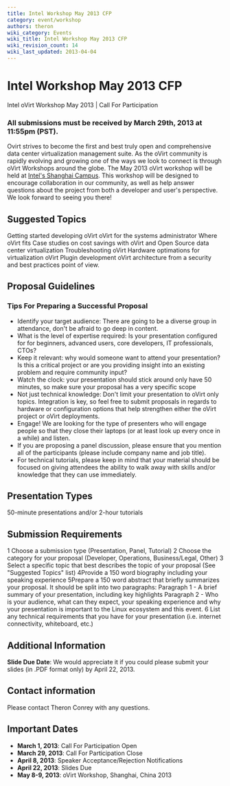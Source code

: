```yaml
---
title: Intel Workshop May 2013 CFP
category: event/workshop
authors: theron
wiki_category: Events
wiki_title: Intel Workshop May 2013 CFP
wiki_revision_count: 14
wiki_last_updated: 2013-04-04
---
```


# Intel Workshop May 2013 CFP

Intel oVirt Workshop May 2013 | Call For Participation

### All submissions must be received by March 29th, 2013 at 11:55pm (PST).

Ovirt strives to become the first and best truly open and comprehensive data center virtualization management suite. As the oVirt community is rapidly evolving and growing one of the ways we look to connect is through oVirt Workshops around the globe. The May 2013 oVirt workshop will be held at [Intel's Shanghai Campus](https://maps.google.com/maps?q=No.+880+Zi+Xing+Road+Zizhu+Science+Park+Minhang,+Shanghai+200241+China&hl=en&sll=23.141807,113.324834&sspn=0.077662,0.153122&t=h&hq=No.+880+Zi+Xing+Road+Zizhu+Science+Park+Minhang,+Shanghai+200241+China&radius=15000&z=13). This workshop will be designed to encourage collaboration in our community, as well as help answer questions about the project from both a developer and user's perspective. We look forward to seeing you there!

## Suggested Topics

Getting started developing oVirt oVirt for the systems administrator Where oVirt fits Case studies on cost savings with oVirt and Open Source data center virtualization Troubleshooting oVirt Hardware optimations for virtualization oVirt Plugin development oVirt architecture from a security and best practices point of view.

## Proposal Guidelines

### Tips For Preparing a Successful Proposal

*   Identify your target audience: There are going to be a diverse group in attendance, don't be afraid to go deep in content.
*   What is the level of expertise required: Is your presentation configured for for beginners, advanced users, core developers, IT professionals, CTOs?
*   Keep it relevant: why would someone want to attend your presentation? Is this a critical project or are you providing insight into an existing problem and require community input?
*   Watch the clock: your presentation should stick around only have 50 minutes, so make sure your proposal has a very specific scope
*   Not just technical knowledge: Don't limit your presentation to oVirt only topics. Integration is key, so feel free to submit proposals in regards to hardware or configuration options that help strengthen either the oVirt project or oVirt deployments.
*   Engage! We are looking for the type of presenters who will engage people so that they close their laptops (or at least look up every once in a while) and listen.
*   If you are proposing a panel discussion, please ensure that you mention all of the participants (please include company name and job title).
*   For technical tutorials, please keep in mind that your material should be focused on giving attendees the ability to walk away with skills and/or knowledge that they can use immediately.

## Presentation Types

50-minute presentations and/or 2-hour tutorials

## Submission Requirements

1 Choose a submission type (Presentation, Panel, Tutorial) 2 Choose the category for your proposal (Developer, Operations, Business/Legal, Other) 3 Select a specific topic that best describes the topic of your proposal (See "Suggested Topics" list) 4Provide a 150 word biography including your speaking experience 5Prepare a 150 word abstract that briefly summarizes your proposal. It should be split into two paragraphs: Paragraph 1 - A brief summary of your presentation, including key highlights Paragraph 2 - Who is your audience, what can they expect, your speaking experience and why your presentation is important to the Linux ecosystem and this event. 6 List any technical requirements that you have for your presentation (i.e. internet connectivity, whiteboard, etc.)

## Additional Information

**Slide Due Date**: We would appreciate it if you could please submit your slides (in .PDF format only) by April 22, 2013.

## Contact information

Please contact Theron Conrey with any questions.

## Important Dates

*   **March 1, 2013**: Call For Participation Open
*   **March 29, 2013**: Call For Participation Close
*   **April 8, 2013**: Speaker Acceptance/Rejection Notifications
*   **April 22, 2013**: Slides Due
*   **May 8-9, 2013**: oVirt Workshop, Shanghai, China 2013
